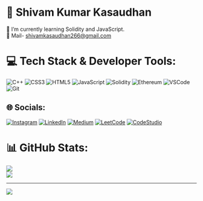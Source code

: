 # 💫 Shivam Kumar Kasaudhan
🔭 I’m currently learning Solidity and JavaScript.<br>📧 Mail- shivamkasaudhan266@gmail.com


# 💻 Tech Stack & Developer Tools:
![C++](https://img.shields.io/badge/c++-%2300599C.svg?style=for-the-badge&logo=c%2B%2B&logoColor=white) ![CSS3](https://img.shields.io/badge/css3-%231572B6.svg?style=for-the-badge&logo=css3&logoColor=white) ![HTML5](https://img.shields.io/badge/html5-%23E34F26.svg?style=for-the-badge&logo=html5&logoColor=white) ![JavaScript](https://img.shields.io/badge/javascript-%23323330.svg?style=for-the-badge&logo=javascript&logoColor=%23F7DF1E) ![Solidity](https://img.shields.io/badge/Solidity-%23363636.svg?style=for-the-badge&logo=solidity&logoColor=white)  ![Ethereum](https://img.shields.io/badge/Ethereum-3C3C3D.svg?style=for-the-badge&logo=ethereum&logoColor=white) ![VSCode](https://img.shields.io/badge/VSCode-007ACC?style=for-the-badge&logo=visual-studio-code&logoColor=white) ![Git](https://img.shields.io/badge/Git-f05032?style=for-the-badge&logo=git&logoColor=white) 


## 🌐 Socials:
[![Instagram](https://img.shields.io/badge/Instagram-%23E4405F.svg?logo=Instagram&logoColor=white)](https://instagram.com/shivamkasaudhan_) [![LinkedIn](https://img.shields.io/badge/LinkedIn-%230077B5.svg?logo=linkedin&logoColor=white)](https://linkedin.com/in/shivamkasaudhan) [![Medium](https://img.shields.io/badge/Medium-12100E?logo=medium&logoColor=white)](https://medium.com/@shivamkasaudhan) [![LeetCode](https://img.shields.io/badge/LeetCode-02569B?logo=leetcode&logoColor=white)](https://leetcode.com/shivam_kasaudhan/) [![CodeStudio](https://img.shields.io/badge/CodeStudio-orange?background=black)](https://www.codingninjas.com/studio/profile/shivamkasaudhan)




# 📊 GitHub Stats:
![](https://github-readme-streak-stats.herokuapp.com/?user=shivamkasaudhan&theme=dark&hide_border=false)<br/>
![](https://github-readme-stats.vercel.app/api/top-langs/?username=shivamkasaudhan&theme=dark&hide_border=false&include_all_commits=true&count_private=true&layout=compact)

---
[![](https://visitcount.itsvg.in/api?id=shivamkasaudhan&icon=0&color=12)](https://visitcount.itsvg.in)
